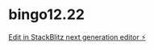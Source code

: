 # bingo12.22

[Edit in StackBlitz next generation editor ⚡️](https://stackblitz.com/~/github.com/cocoooowang1230/bingo12.22)